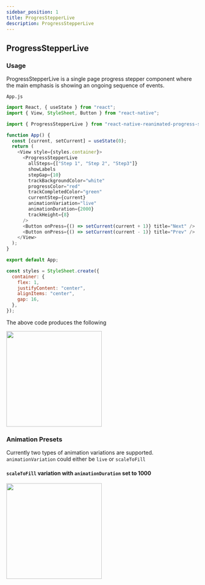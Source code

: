 ```yaml
---
sidebar_position: 1
title: ProgresStepperLive
description: ProgressStepperLive
---
```


## ProgressStepperLive

### Usage

ProgressStepperLive is a single page progress stepper component where the main emphasis is showing an ongoing sequence of events.

`App.js`

```js
import React, { useState } from "react";
import { View, StyleSheet, Button } from "react-native";

import { ProgressStepperLive } from "react-native-reanimated-progress-steps";

function App() {
  const [current, setCurrent] = useState(0);
  return (
    <View style={styles.container}>
      <ProgressStepperLive
        allSteps={["Step 1", "Step 2", "Step3"]}
        showLabels
        stepGap={10}
        trackBackgroundColor="white"
        progressColor="red"
        trackCompletedColor="green"
        currentStep={current}
        animationVariation="live"
        animationDuration={2000}
        trackHeight={8}
      />
      <Button onPress={() => setCurrent(current + 1)} title="Next" />
      <Button onPress={() => setCurrent(current - 1)} title="Prev" />
    </View>
  );
}

export default App;

const styles = StyleSheet.create({
  container: {
    flex: 1,
    justifyContent: "center",
    alignItems: "center",
    gap: 16,
  },
});
```

The above code produces the following

<p>
<img src="/img/progress_stepper_live.gif" width="250"/>
</p>

### Animation Presets

Currently two types of animation variations are supported. `animationVariation` could either be `live` or `scaleToFill`

#### `scaleToFill` variation with `animationDuration` set to 1000

<p>
<img src="/img/progress_stepper_live_scale.gif" width="250"/>
</p>
